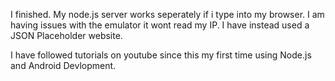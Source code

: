 I finished.
My node.js server works seperately if i type into my browser.
I am having issues with the emulator it wont read my IP.
I have instead used a JSON Placeholder website.

I have followed tutorials on youtube since this my first time using Node.js and Android Devlopment.